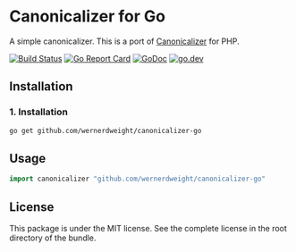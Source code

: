 Canonicalizer for Go
====================================

A simple canonicalizer. This is a port of [Canonicalizer](https://github.com/wernerdweight/Canonicalizer/tree/master) for PHP.

[![Build Status](https://www.travis-ci.com/wernerdweight/canonicalizer-go.svg?branch=master)](https://www.travis-ci.com/wernerdweight/canonicalizer-go)
[![Go Report Card](https://goreportcard.com/badge/github.com/wernerdweight/canonicalizer-go)](https://goreportcard.com/report/github.com/wernerdweight/canonicalizer-go)
[![GoDoc](https://godoc.org/github.com/wernerdweight/canonicalizer-go?status.svg)](https://godoc.org/github.com/wernerdweight/canonicalizer-go)
[![go.dev](https://img.shields.io/badge/go.dev-pkg-007d9c.svg?style=flat)](https://pkg.go.dev/github.com/wernerdweight/canonicalizer-go)


Installation
------------

### 1. Installation

```bash
go get github.com/wernerdweight/canonicalizer-go
```

Usage
------------

```go
import canonicalizer "github.com/wernerdweight/canonicalizer-go"


```

License
-------
This package is under the MIT license. See the complete license in the root directory of the bundle.
